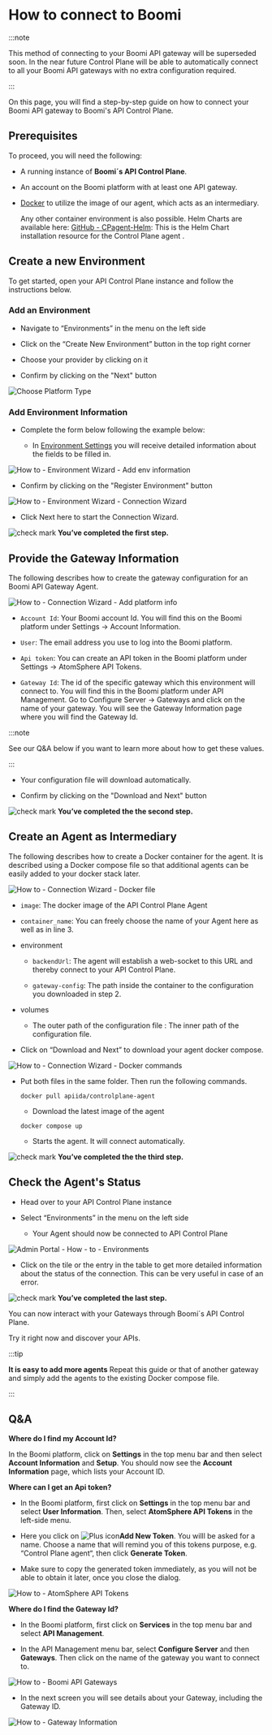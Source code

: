 # How to connect to Boomi

<head>
  <meta name="guidename" content="API Management"/>
  <meta name="context" content="GUID-ae29b3dd-c3cc-41df-bc3a-69e159396eb8"/>
</head>

:::note

This method of connecting to your Boomi API gateway will be superseded soon. In the near future Control Plane will be able to automatically connect to all your Boomi API gateways with no extra configuration required.

:::

On this page, you will find a step-by-step guide on how to connect your Boomi API gateway to Boomi's API Control Plane.

## Prerequisites

To proceed, you will need the following:

- A running instance of **Boomi´s API Control Plane**.

- An account on the Boomi platform with at least one API gateway.

- [Docker](https://www.docker.com/) to utilize the image of our agent, which acts as an intermediary.

   Any other container environment is also possible. 
   Helm Charts are available here: [GitHub - CPagent-Helm](https://github.com/apiida/CPagent-Helm): This is the Helm Chart installation resource for the Control Plane agent .

## Create a new Environment

To get started, open your API Control Plane instance and follow the instructions below.

### Add an Environment

- Navigate to “Environments” in the menu on the left side

- Click on the “Create New Environment” button in the top right corner

- Choose your provider by clicking on it

- Confirm by clicking on the "Next" button

![Choose Platform Type](../Images/img-cp-how_to_choose_platform_type.png)

### Add Environment Information

- Complete the form below following the example below:

     - In [Environment Settings](../Topics/cp-Environment_settings.md) you will receive detailed information about the fields to be filled in.

![How to - Environment Wizard - Add env information](../Images/img-cp-how_to_env_wizard_add_env_info.png)

- Confirm by clicking on the "Register Environment" button

![How to - Environment Wizard - Connection Wizard](../Images/img-cp-how_to_env_wizard_connection_wizard.png)

- Click Next here to start the Connection Wizard.

![check mark](../Images/main-ic-check-mark-white-in-green-circle-16_2e5b2312-4817-4277-bbf1-3ff68b5d8115.jpg) **You’ve completed the first step.**

## Provide the Gateway Information

The following describes how to create the gateway configuration for an Boomi API Gateway Agent.

![How to - Connection Wizard - Add platform info](../Images/img-cp-how_to_add_env_wizard_add_platform_info.png)

- `Account Id`: Your Boomi account Id. You will find this on the Boomi platform under Settings -> Account Information.

- `User`: The email address you use to log into the Boomi platform.

- `Api token`: You can create an API token in the Boomi platform under Settings -> AtomSphere API Tokens.

- `Gateway Id`: The id of the specific gateway which this environment will connect to. 
You will find this in the Boomi platform under API Management. Go to Configure Server -> Gateways and click on the name of your gateway. You will see the Gateway Information page where you will find the Gateway Id.

:::note

See our Q&A below if you want to learn more about how to get these values.

:::


- Your configuration file will download automatically.

- Confirm by clicking on the "Download and Next" button

![check mark](../Images/main-ic-check-mark-white-in-green-circle-16_2e5b2312-4817-4277-bbf1-3ff68b5d8115.jpg) **You’ve completed the the second step.**

## Create an Agent as Intermediary

The following describes how to create a Docker container for the agent. It is described using a Docker compose file so that additional agents can be easily added to your docker stack later.

![How to - Connection Wizard - Docker file](../Images/img-cp-how_to_connection_wizard_docker_file.png)

- `image`: The docker image of the API Control Plane Agent

- `container_name`: You can freely choose the name of your Agent here as well as in line 3.

- environment

     - `backendUrl`: The agent will establish a web-socket to this URL and thereby connect to your API Control Plane.

     - `gateway-config`: The path inside the container to the configuration you downloaded in step 2.

- volumes

     - The outer path of the configuration file : The inner path of the configuration file.

- Click on “Download and Next” to download your agent docker compose.

![How to - Connection Wizard - Docker commands](../Images/img-cp-how_to_connection_wizard_docker_commands.png)

- Put both files in the same folder. Then run the following commands. 

  `docker pull apiida/controlplane-agent`

   - Download the latest image of the agent 
   
   `docker compose up `
   
   - Starts the agent. It will connect automatically.

![check mark](../Images/main-ic-check-mark-white-in-green-circle-16_2e5b2312-4817-4277-bbf1-3ff68b5d8115.jpg) **You’ve completed the the third step.**

## Check the Agent's Status

- Head over to your API Control Plane instance

- Select “Environments” in the menu on the left side

     - Your Agent should now be connected to API Control Plane

![Admin Portal - How - to - Environments](../Images/img-cp-how_to_admin_portal_environments.png)

- Click on the tile or the entry in the table to get more detailed information about the status of the connection. This can be very useful in case of an error.

![check mark](../Images/main-ic-check-mark-white-in-green-circle-16_2e5b2312-4817-4277-bbf1-3ff68b5d8115.jpg) **You’ve completed the last step.**

You can now interact with your Gateways through Boomi´s API Control Plane.

Try it right now and discover your APIs.

:::tip

**It is easy to add more agents**
Repeat this guide or that of another gateway and simply add the agents to the existing Docker compose file.

:::

## Q&A

**Where do I find my Account Id?**

In the Boomi platform, click on **Settings** in the top menu bar and then select **Account Information** and **Setup**. You should now see the **Account Information** page, which lists your Account ID.

**Where can I get an Api token?**

- In the Boomi platform, first click on **Settings** in the top menu bar and select **User Information**. Then, select **AtomSphere API Tokens** in the left-side menu.

- Here you click on ![Plus icon](../Images/main-ic-plus-sign-white-in-blue-circle-16_98f7af60-dd5f-4037-90cd-05cc9dfc5502.jpg)**Add New Token**. You willl be asked for a name. Choose a name that will remind you of this tokens purpose, e.g. “Control Plane agent“, then click **Generate Token**.

- Make sure to copy the generated token immediately, as you will not be able to obtain it later, once you close the dialog.

![How to - AtomSphere API Tokens](../Images/img-cp-how_to_atomsphere_API_tokens.png)

**Where do I find the Gateway Id?**

- In the Boomi platform, first click on **Services** in the top menu bar and select **API Management**. 

- In the API Management menu bar, select **Configure Server** and then **Gateways**. Then click on the name of the gateway you want to connect to.

![How to - Boomi API Gateways](../Images/img-cp-how_to_boomi_API_gateways.png)

- In the next screen you will see details about your Gateway, including the Gateway ID.

![How to - Gateway Information](../Images/img-cp-how_to_boomi_API_gateways_info.png)




